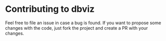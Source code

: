 # Contributing to dbviz

Feel free to file an issue in case a bug is found. If you want to
propose some changes with the code, just fork the project and create a
PR with your changes.
